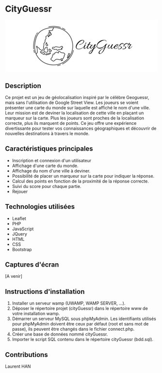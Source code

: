 # CityGuessr

![Logo](./assets/images/bannerCityGuessr.png)

## Description

Ce projet est un jeu de géolocalisation inspiré par le célèbre Geoguessr, mais sans l'utilisation de Google Street View. Les joueurs se voient présenter une carte du monde sur laquelle est affiché le nom d'une ville. Leur mission est de deviner la localisation de cette ville en plaçant un marqueur sur la carte. Plus les joueurs sont proches de la localisation correcte, plus ils marquent de points. Ce jeu offre une expérience divertissante pour tester vos connaissances géographiques et découvrir de nouvelles destinations à travers le monde.

## Caractéristiques principales

- Inscription et connexion d'un utilisateur
- Affichage d'une carte du monde.
- Affichage du nom d'une ville à deviner.
- Possibilité de placer un marqueur sur la carte pour indiquer la réponse.
- Calcul des points en fonction de la proximité de la réponse correcte.
- Suivi du score pour chaque partie.
- Rejouer

## Technologies utilisées

- Leaflet
- PHP
- JavaScript
- JQuery
- HTML
- CSS
- Bootstrap

## Captures d'écran

[A venir]

## Instructions d'installation

1. Installer un serveur wamp (UWAMP, WAMP SERVER, …).
2. Déposer le répertoire projet (cityGuessr) dans le répertoire www de votre installation wamp.
3. Démarrer un serveur MySQL sous phpMyAdmin. 
Les identifiants utilisés pour phpMyAdmin doivent être ceux par défaut (root et sans mot de passe), ils peuvent être changés dans le fichier connect.php.
5. Créer une base de données nommé cityGuessr. 
6. Importer le script SQL contenu dans le répertoire cityGuessr (bdd.sql).

## Contributions

Laurent HAN

